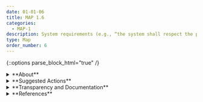 ```yaml
---
date: 01-01-06
title: MAP 1.6
categories:
  - MAP-1
description: System requirements (e.g., “the system shall respect the privacy of its users”) are elicited from and understood by relevant AI actors.  Design decisions take socio-technical implications into account to address AI risks.
type: Map
order_number: 6
---
```


{::options parse_block_html="true" /}


<details>
<summary markdown="span">**About**</summary>
<br>
AI system development requirements may outpace documentation processes for traditional software. When written requirements are unavailable or incomplete, AI actors may inadvertently overlook business and stakeholder needs, over-rely on implicit human biases such as confirmation bias and groupthink, and maintain exclusive focus on computational requirements. 

Eliciting system requirements, designing for end users, and considering societal impacts early in the design phase is a priority that can enhance AI systems’ trustworthiness.

</details>

<details>
<summary markdown="span">**Suggested Actions**</summary>

- Proactively incorporate trustworthy characteristics into system requirements.
- Establish mechanisms for regular communication and feedback between relevant AI actors and internal or external stakeholders related to system design or deployment decisions.
- Develop and standardize practices to assess potential impacts at all stages of the AI lifecycle, and in collaboration with interdisciplinary experts, actors external to the team that developed or deployed the AI system, and potentially impacted communities . 
- Include potentially impacted groups, communities and external entities (e.g. civil society organizations, research institutes, local community groups, and trade associations) in the formulation of priorities, definitions and outcomes during impact assessment activities. 
- Conduct qualitative interviews with end user(s) to regularly evaluate expectations and design plans related to Human-AI configurations and tasks.
- Analyze dependencies between contextual factors and system requirements. List potential impacts that may arise from not fully considering the importance of trustworthiness characteristics in any decision making.
- Follow responsible design techniques in tasks such as software engineering, product management, and participatory engagement. Some examples for eliciting and documenting stakeholder requirements include product requirement documents (PRDs), user stories, user interaction/user experience (UI/UX) research, systems engineering, ethnography and related field methods.
- Conduct user research to understand individuals, groups and communities that will be impacted by the AI, their values & context, and the role of systemic and historical biases. Integrate learnings into decisions about data selection and representation.

</details>

<details>
<summary markdown="span">**Transparency and Documentation**</summary>
<br>
**Organizations can document the following:**
- What type of information is accessible on the design, operations, and limitations of the AI system to external stakeholders, including end users, consumers, regulators, and individuals impacted by use of the AI system?
- To what extent is this information sufficient and appropriate to promote transparency? Promote transparency by enabling external stakeholders to access information on the design, operation, and limitations of the AI system.
- To what extent has relevant information been disclosed regarding the use of AI systems, such as (a) what the system is for, (b) what it is not for, (c) how it was designed, and (d) what its limitations are? (Documentation and external communication can offer a way for entities to provide transparency.)
- How will the relevant AI actor(s) address changes in accuracy and precision due to either an adversary’s attempts to disrupt the AI system or unrelated changes in the operational/business environment, which may impact the accuracy of the AI system?
- What metrics has the entity developed to measure performance of the AI system?
- What justifications, if any, has the entity provided for the assumptions, boundaries, and limitations of the AI system?

**AI Transparency Resources:**
- GAO-21-519SP: AI Accountability Framework for Federal Agencies & Other Entities. [URL](https://www.gao.gov/products/gao-21-519sp)
- Stakeholders in Explainable AI, Sep. 2018. [URL]( http://arxiv.org/abs/1810.00184)
- High-Level Expert Group on Artificial Intelligence set up by the European Commission, Ethics Guidelines for Trustworthy AI. [URL](https://digital-strategy.ec.europa.eu/en/library/ethics-guidelines-trustworthy-ai), [PDF](https://www.aepd.es/sites/default/files/2019-12/ai-ethics-guidelines.pdf)

</details>

<details>
<summary markdown="span">**References**</summary>    
<br>
National Academies of Sciences, Engineering, and Medicine 2022. Fostering Responsible Computing Research: Foundations and Practices. Washington, DC: The National Academies Press. [URL](https://doi.org/10.17226/26507)

Abeba Birhane,  William S. Isaac, Vinodkumar Prabhakaran, Mark Diaz, Madeleine Clare Elish, Iason Gabriel and Shakir Mohamed. “Power to the People? Opportunities and Challenges for Participatory AI.” Equity and Access in Algorithms, Mechanisms, and Optimization (2022). [URL](https://arxiv.org/pdf/2209.07572.pdf)

Amit K. Chopra, Fabiano Dalpiaz, F. Başak Aydemir, et al. 2014. Protos: Foundations for engineering innovative sociotechnical systems. In 2014 IEEE 22nd International Requirements Engineering Conference (RE) (2014), 53-62. [URL](https://doi.org/10.1109/RE.2014.6912247)

Andrew D. Selbst, danah boyd, Sorelle A. Friedler, et al. 2019. Fairness and Abstraction in Sociotechnical Systems. In Proceedings of the Conference on Fairness, Accountability, and Transparency (FAT* '19). Association for Computing Machinery, New York, NY, USA, 59–68. [URL](https://doi.org/10.1145/3287560.3287598)

Gordon Baxter and Ian Sommerville. 2011. Socio-technical systems: From design methods to systems engineering. Interacting with Computers, 23, 1 (Jan. 2011), 4–17. [URL](https://doi.org/10.1016/j.intcom.2010.07.003)

Roel Dobbe, Thomas Krendl Gilbert, and Yonatan Mintz. 2021. Hard choices in artificial intelligence. Artificial Intelligence 300 (14 July 2021), 103555, ISSN 0004-3702. [URL](https://doi.org/10.1016/j.artint.2021.103555)

Yilin Huang, Giacomo Poderi, Sanja Šćepanović, et al. 2019. Embedding Internet-of-Things in Large-Scale Socio-technical Systems: A Community-Oriented Design in Future Smart Grids. In The Internet of Things for Smart Urban Ecosystems (2019), 125-150. Springer, Cham. [URL](https://doi.org/10.1007/978-3-319-96550-5_6)

Victor Udoewa, (2022). An introduction to radical participatory design: decolonising participatory design processes. Design Science. 8. 10.1017/dsj.2022.24. [URL](https://www.cambridge.org/core/journals/design-science/article/an-introduction-to-radical-participatory-design-decolonising-participatory-design-processes/63F70ECC408844D3CD6C1A5AC7D35F4D)

</details>
